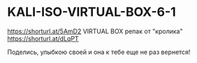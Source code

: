 # KALI-ISO-VIRTUAL-BOX-6-1
https://shorturl.at/5AmD2
VIRTUAL BOX репак от "кролика"
https://shorturl.at/dLqPT

Поделись, улыбкою своей и она к тебе еще не раз вернется!
